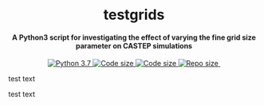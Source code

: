 <h1 align="center">
    <br>
    testgrids
    <br>
</h1>

<h4 align="center">A Python3 script for investigating the effect of varying the fine grid size parameter on CASTEP simulations</h4>
<p align="center">
  <a href="https://www.python.org/downloads/release/python-375">
        <img src="https://img.shields.io/badge/python-3.7-brigtgreen.svg" alt="Python 3.7">
  </a>
  <a href="http://www.castep.org/">
        <img src="https://img.shields.io/badge/CASTEP-18.1.2-blue" alt="Code size">
  </a>
  <a href="">
        <img src="https://img.shields.io/github/languages/code-size/ajulik1997/testgrids" alt="Code size">
        <img src="https://img.shields.io/github/repo-size/ajulik1997/testgrids" alt="Repo size">
        <img src="https://img.shields.io/github/license/ajulik1997/testgrids" alt="">
  </a>
</p>

test text

test text

